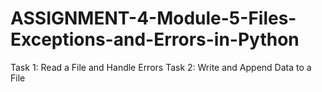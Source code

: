 # ASSIGNMENT-4-Module-5-Files-Exceptions-and-Errors-in-Python
Task 1: Read a File and Handle Errors 
Task 2: Write and Append Data to a File
